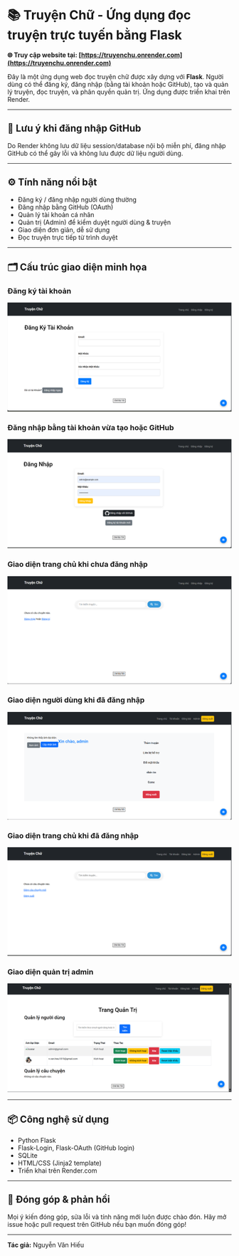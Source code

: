 # 📚 Truyện Chữ - Ứng dụng đọc truyện trực tuyến bằng Flask

**🌐 Truy cập website tại: [https://truyenchu.onrender.com](https://truyenchu.onrender.com)**

Đây là một ứng dụng web đọc truyện chữ được xây dựng với **Flask**. Người dùng có thể đăng ký, đăng nhập (bằng tài khoản hoặc GitHub), tạo và quản lý truyện, đọc truyện, và phân quyền quản trị. Ứng dụng được triển khai trên Render.

---

## 🚫 Lưu ý khi đăng nhập GitHub

Do Render không lưu dữ liệu session/database nội bộ miễn phí, đăng nhập GitHub có thể gây lỗi và không lưu được dữ liệu người dùng.

---

## ⚙️ Tính năng nổi bật

- Đăng ký / đăng nhập người dùng thường
- Đăng nhập bằng GitHub (OAuth)
- Quản lý tài khoản cá nhân
- Quản trị (Admin) để kiểm duyệt người dùng & truyện
- Giao diện đơn giản, dễ sử dụng
- Đọc truyện trực tiếp từ trình duyệt

---

## 🗂️ Cấu trúc giao diện minh họa

### Đăng ký tài khoản
![Giao diện đăng ký](assets/dang-ki.png)

### Đăng nhập bằng tài khoản vừa tạo hoặc GitHub
![Đăng nhập bằng tài khoản hoặc GitHub](assets/dang-nhap-bang-tai-khoan-vua-tao-hoac-bang-github.png)

### Giao diện trang chủ khi chưa đăng nhập
![Trang chủ chưa đăng nhập](assets/giao-dien-chua-dang-nhap.png)

### Giao diện người dùng khi đã đăng nhập
![Giao diện người dùng](assets/giao-dien-nguoi-dung.png)

### Giao diện trang chủ khi đã đăng nhập
![Trang chủ khi đăng nhập](assets/trang-chu-ki-da-dang-nhap.png)

### Giao diện quản trị admin
![Giao diện quản trị](assets/giao-dien-quan-tri-admin.png)

---

## 📦 Công nghệ sử dụng

- Python Flask
- Flask-Login, Flask-OAuth (GitHub login)
- SQLite 
- HTML/CSS (Jinja2 template)
- Triển khai trên Render.com

---

## 🤝 Đóng góp & phản hồi

Mọi ý kiến đóng góp, sửa lỗi và tính năng mới luôn được chào đón. Hãy mở issue hoặc pull request trên GitHub nếu bạn muốn đóng góp!

---

**Tác giả:** Nguyễn Văn Hiếu
